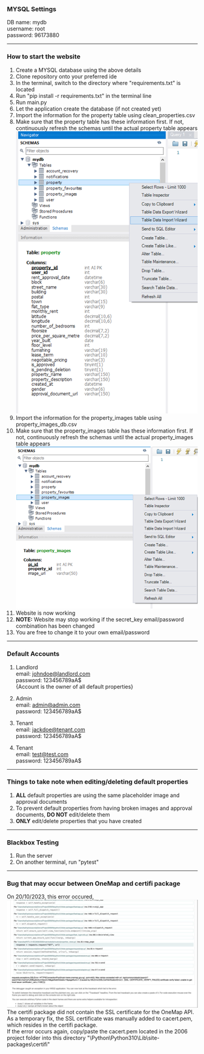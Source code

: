 ### MYSQL Settings
DB name: mydb <br>
username: root <br>
password: 96173880

<hr/>

### How to start the website
1. Create a MYSQL database using the above details
2. Clone repository onto your preferred ide
3. In the terminal, switch to the directory where "requirements.txt" is located
4. Run "pip install -r requirements.txt" in the terminal line
5. Run main.py
6. Let the application create the database (if not created yet)
7. Import the information for the property table using clean_properties.csv
8. Make sure that the property table has these information first. If not, continuously refresh the schemas until the actual property table appears <br/>
![property_table_columns_image](property_table_columns.png)
1. Import the information for the property_images table using property_images_db.csv 
2. Make sure that the property_images table has these information first. If not, continuously refresh the schemas until the actual property_images table appears <br/>
![property_images_columns_image](property_images_columns.png)
1.  Website is now working
2.  **NOTE:** Website may stop working if the secret_key email/password combination has been changed
3.  You are free to change it to your own email/password

<hr/>

### Default Accounts
1. Landlord <br>
email: johndoe@landlord.com <br>
password: 123456789aA$ <br>
{Account is the owner of all default properties}

2. Admin <br>
email: admin@admin.com <br>
password: 123456789aA$ 

3. Tenant <br>
email: jackdoe@tenant.com<br>
password: 123456789aA$

4. Tenant <br>
email: test@test.com <br>
password: 123456789aA$

<hr/>

### Things to take note when editing/deleting default properties
1. **ALL** default properties are using the same placeholder image and approval documents
2. To prevent default properties from having broken images and approval documents, **DO NOT** edit/delete them
3. **ONLY** edit/delete properties that you have created

<hr>

### Blackbox Testing
1. Run the server
2. On another terminal, run "pytest"

<hr>

### Bug that may occur between OneMap and certifi package
On 20/10/2023, this error occured, <br>
![SSL_error_onemap_certifi](SSL_error_onemap_certifi.png)
The certifi package did not contain the SSL certificate for the OneMap API. <br>
As a temporary fix, the SSL certificate was manually added to cacert.pem, which resides in the certifi package. <br>
If the error occurs again, copy/paste the cacert.pem located in the 2006 project folder into this directory "\Python\Python310\Lib\site-packages\certifi"


